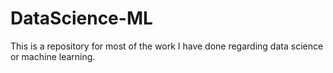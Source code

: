 # DataScience-ML
This is a repository for most of the work I have done regarding data science or machine learning.

